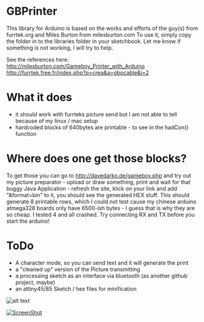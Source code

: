 GBPrinter
=========
This library for Arduino is based on the works and efforts of the guy(s) from furrtek.org and Miles Burton from milesburton.com 
To use it, simply copy the folder in to the libraries folder in your sketchbook. Let me know if something is not working, I will try to help.

See the references here: 
http://milesburton.com/Gameboy_Printer_with_Arduino
http://furrtek.free.fr/index.php?p=crea&a=gbpcable&i=2

# What it does
- it should work with furrteks picture send but I am not able to tell because of my linux / mac setup
- hardcoded blocks of 640bytes are printable - to see in the hadCon() function

# Where does one get those blocks?
To get those you can go to http://davedarko.de/gameboy.php and try out my picture preparator - upload or draw something, print and wait for that buggy Java Application - refresh the site, klick on your link and add "&format=bin" to it, you should see the generated HEX stuff. This should generate 8 printable rows, which I could not test cause my chinese arduino atmega328 boards only have 6500-ish bytes - I guess that is why they are so cheap. I tested 4 and all crashed. Try connecting RX and TX before you start the arduino!

# ToDo
- A character mode, so you can send text and it will generate the print
- a "cleaned up" version of the Picture transmitting
- a processing sketch as an interface via bluetooth (as another github project, maybe)
- an attiny45/85 Sketch / hex files for minification

![alt text](https://raw.github.com/davedarko/GBPrinter/master/res/img/wire.png "Wires")

[![ScreenShot](https://raw.github.com/davedarko/GBPrinter/master/res/img/yt.png)](http://youtu.be/Zd2LHVKtdGM)